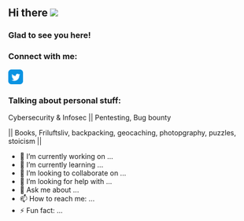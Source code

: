 <!-- welcome message -->
<h2>Hi there <img src="https://media.giphy.com/media/hvRJCLFzcasrR4ia7z/giphy.gif" width="25px"></h2>

<h3>Glad to see you here!</h3>

<!-- Personal Stuffs -->

<!-- Connect with me -->
<h3 align="left">Connect with me:</h3>
<p align="left">

<a href="https://twitter.com/pmclamas" target="_blank" rel="noopener noreferrer"><img align="center" src="https://github.com/pmclamas/pmclamas/blob/main/assets/twitter.svg" alt="pmclamas" height="30" width="30" /></a>

<h3> Talking about personal stuff:</h3>
Cybersecurity & Infosec || Pentesting, Bug bounty

|| Books, Friluftsliv, backpacking, geocaching, photopgraphy, puzzles, stoicism ||

- 🔭 I’m currently working on ...
- 🌱 I’m currently learning ...
- 👯 I’m looking to collaborate on ...
- 🤔 I’m looking for help with ...
- 💬 Ask me about ...
- 📫 How to reach me: ...
- ⚡ Fun fact: ...
